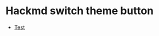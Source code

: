 # Hackmd switch theme button

- [Test](https://hackmd.io/@Gandolfreddy/2024_07_28_training_userscript)